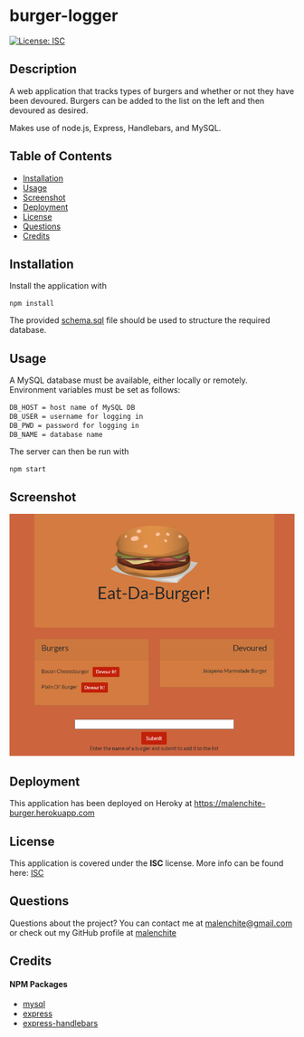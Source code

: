 # burger-logger
[![License: ISC](https://img.shields.io/badge/License-ISC-blue.svg)](https://opensource.org/licenses/ISC)
## Description
A web application that tracks types of burgers and whether or not they have been devoured. Burgers can be added to the list on the left and then devoured as desired.

Makes use of node.js, Express, Handlebars, and MySQL.

## Table of Contents
* [Installation](#Installation)
* [Usage](#Usage)
* [Screenshot](#Screenshot)
* [Deployment](#Deployment)
* [License](#License)
* [Questions](#Questions)
* [Credits](#Credits)

## Installation
Install the application with
```
npm install
```

The provided [schema.sql](https://github.com/malenchite/burger-logger/blob/main/db/schema.sql) file should be used to structure the required database.

## Usage
A MySQL database must be available, either locally or remotely. Environment variables must be set as follows:
```
DB_HOST = host name of MySQL DB
DB_USER = username for logging in
DB_PWD = password for logging in
DB_NAME = database name
```

The server can then be run with
```
npm start
```

## Screenshot
![Screenshot of](assets/images/screenshot.png)  

## Deployment
This application has been deployed on Heroky at https://malenchite-burger.herokuapp.com

## License  
This application is covered under the **ISC** license. More info can be found here: [ISC](https://opensource.org/licenses/ISC)

## Questions
Questions about the project? You can contact me at malenchite@gmail.com or check out my GitHub profile at [malenchite](https://github.com/malenchite)

## Credits
#### NPM Packages
* [mysql](https://www.npmjs.com/package/mysql)
* [express](https://www.npmjs.com/package/express)
* [express-handlebars](https://www.npmjs.com/package/express-handlebars)




